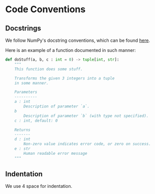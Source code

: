# Code Conventions

## Docstrings
We follow NumPy's docstring conventions, which can be found [here](https://numpydoc.readthedocs.io/en/latest/format.html).

Here is an example of a function documented in such manner:
```py
def doStuff(a, b, c : int = 0) -> tuple[int, str]:
    """
    This function does some stuff.

    Transforms the given 3 integers into a tuple 
    in some manner.

    Parameters
    ----------
    a : int
        Description of parameter `a`.
    b
        Description of parameter `b` (with type not specified).
    c : int, default: 0

    Returns
    -------
    d : int
        Non-zero value indicates error code, or zero on success.
    e : str
        Human readable error message
    """
```

## Indentation
We use 4 space for indentation.
